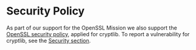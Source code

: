 # Security Policy

As part of our support for the OpenSSL Mission we also support the [OpenSSL
security policy](https://openssl-library.org/policies/general/security-policy/index.html),
applied for cryptlib.  To report a vulnerability for cryptlib, see the
[Security section](https://github.com/cryptlib/cryptlib/security).
